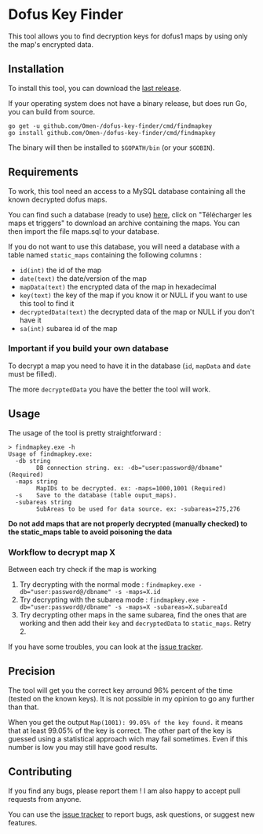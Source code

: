 # Dofus Key Finder

This tool allows you to find decryption keys for dofus1 maps by using only the map's encrypted data.

## Installation

To install this tool, you can download the [last release](https://github.com/Omen-/dofus-key-finder/releases).

If your operating system does not have a binary release, but does run Go, you can build from source.

```
go get -u github.com/Omen-/dofus-key-finder/cmd/findmapkey
go install github.com/Omen-/dofus-key-finder/cmd/findmapkey
```
The binary will then be installed to `$GOPATH/bin` (or your `$GOBIN`).

## Requirements

To work, this tool need an access to a MySQL database containing all the known decrypted dofus maps.

You can find such a database (ready to use) [here](http://www.swf-redirect.com/tools/tunnel/), click on "Télécharger les maps et triggers" to download an archive containing the maps. You can then import the file maps.sql to your database.

If you do not want to use this database, you will need a database with a table named `static_maps` containing the following columns :
+ `id(int)` the id of the map
+ `date(text)` the date/version of the map
+ `mapData(text)` the encrypted data of the map in hexadecimal
+ `key(text)` the key of the map if you know it or NULL if you want to use this tool to find it 
+ `decryptedData(text)` the decrypted data of the map  or NULL if you don't have it
+ `sa(int)` subarea id of the map

### Important if you build your own database

To decrypt a map you need to have it in the database (`id`, `mapData` and `date` must be filled).

The more `decryptedData` you have the better the tool will work.

## Usage

The usage of the tool is pretty straightforward :
```
> findmapkey.exe -h
Usage of findmapkey.exe:    
  -db string  
        DB connection string. ex: -db="user:password@/dbname" (Required)      
  -maps string                                                          
        MapIDs to be decrypted. ex: -maps=1000,1001 (Required) 
  -s    Save to the database (table ouput_maps).  
  -subareas string                   
        SubAreas to be used for data source. ex: -subareas=275,276
```
**Do not add maps that are not properly decrypted (manually checked) to the static_maps table to avoid poisoning the data**

### Workflow to decrypt map X

Between each try check if the map is working
1. Try decrypting with the normal mode : `findmapkey.exe -db="user:password@/dbname" -s -maps=X.id`
2. Try decrypting with the subarea mode : `findmapkey.exe -db="user:password@/dbname" -s -maps=X -subareas=X.subareaId`
3. Try decrypting other maps in the same subarea, find the ones that are working and then add their `key` and `decryptedData` to `static_maps`. Retry 2.

If you have some troubles, you can look at the [issue tracker](https://github.com/Omen-/dofus-key-finder/issues).
## Precision

The tool will get you the correct key arround 96% percent of the time (tested on the known keys). It is not possible in my opinion to go any further than that.

When you get the output `Map(1001): 99.05% of the key found.` it means that at least 99.05% of the key is correct. The other part of the key is guessed using a statistical approach wich may fail sometimes. Even if this number is low you may still have good results.

## Contributing

If you find any bugs, please report them ! I am also happy to accept pull requests from anyone.

You can use the [issue tracker](https://github.com/Omen-/dofus-key-finder/issues) to report bugs, ask questions, or suggest new features.
